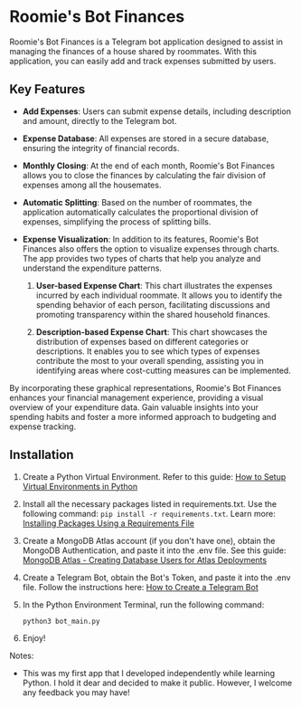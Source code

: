# Roomie's Bot Finances

Roomie's Bot Finances is a Telegram bot application designed to assist in managing the finances of a house shared by roommates. With this application, you can easily add and track expenses submitted by users.

## Key Features

- **Add Expenses**: Users can submit expense details, including description and amount, directly to the Telegram bot.
- **Expense Database**: All expenses are stored in a secure database, ensuring the integrity of financial records.
- **Monthly Closing**: At the end of each month, Roomie's Bot Finances allows you to close the finances by calculating the fair division of expenses among all the housemates.
- **Automatic Splitting**: Based on the number of roommates, the application automatically calculates the proportional division of expenses, simplifying the process of splitting bills.
- **Expense Visualization**: In addition to its features, Roomie's Bot Finances also offers the option to visualize expenses through charts. The app provides two types of charts that help you analyze and understand the expenditure patterns.

   1. **User-based Expense Chart**: This chart illustrates the expenses incurred by each individual roommate. It allows you to identify the spending behavior of each person, facilitating discussions and promoting transparency within the shared household finances.

   2. **Description-based Expense Chart**: This chart showcases the distribution of expenses based on different categories or descriptions. It enables you to see which types of expenses contribute the most to your overall spending, assisting you in identifying areas where cost-cutting measures can be implemented.

By incorporating these graphical representations, Roomie's Bot Finances enhances your financial management experience, providing a visual overview of your expenditure data. Gain valuable insights into your spending habits and foster a more informed approach to budgeting and expense tracking.

## Installation

1. Create a Python Virtual Environment. Refer to this guide: [How to Setup Virtual Environments in Python](https://www.freecodecamp.org/news/how-to-setup-virtual-environments-in-python/)
2. Install all the necessary packages listed in requirements.txt. Use the following command: `pip install -r requirements.txt`. Learn more: [Installing Packages Using a Requirements File](https://learnpython.com/blog/python-requirements-file/#:~:text=Use%20the%20pip%20install%20%2Dr,up%20to%20date%20and%20accurate.)
3. Create a MongoDB Atlas account (if you don't have one), obtain the MongoDB Authentication, and paste it into the .env file. See this guide: [MongoDB Atlas - Creating Database Users for Atlas Deployments](https://www.mongodb.com/docs/atlas/app-services/users/)
4. Create a Telegram Bot, obtain the Bot's Token, and paste it into the .env file. Follow the instructions here: [How to Create a Telegram Bot](https://helpdesk.bitrix24.com/open/17622486/)
5. In the Python Environment Terminal, run the following command:

   ```bash
   python3 bot_main.py 
   
6. Enjoy!

Notes:

- This was my first app that I developed independently while learning Python. I hold it dear and decided to make it public. However, I welcome any feedback you may have!
